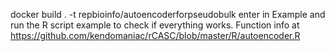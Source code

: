 docker build . -t repbioinfo/autoencoderforpseudobulk
enter in Example and run the R script example to check if everything works.
Function info at https://github.com/kendomaniac/rCASC/blob/master/R/autoencoder.R

